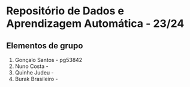 # Repositório de Dados e Aprendizagem Automática - 23/24

## Elementos de grupo

1. Gonçalo Santos - pg53842
2. Nuno Costa - 
3. Quinhe Judeu -
4. Burak Brasileiro -
